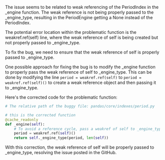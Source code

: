 The issue seems to be related to weak referencing of the PeriodIndex in the _engine function. The weak reference is not being properly passed to the _engine_type, resulting in the PeriodEngine getting a None instead of the PeriodIndex.

The potential error location within the problematic function is the weakref.ref(self) line, where the weak reference of self is being created but not properly passed to _engine_type.

To fix the bug, we need to ensure that the weak reference of self is properly passed to _engine_type.

One possible approach for fixing the bug is to modify the _engine function to properly pass the weak reference of self to _engine_type. This can be done by modifying the line `period = weakref.ref(self)` to `period = weakref.ref(self)()` to create a weak reference object and then passing it to _engine_type.

Here's the corrected code for the problematic function:

```python
# The relative path of the buggy file: pandas/core/indexes/period.py

# this is the corrected function
@cache_readonly
def _engine(self):
    # To avoid a reference cycle, pass a weakref of self to _engine_type.
    period = weakref.ref(self)()
    return self._engine_type(period, len(self))
```

With this correction, the weak reference of self will be properly passed to _engine_type, resolving the issue posted in the GitHub.